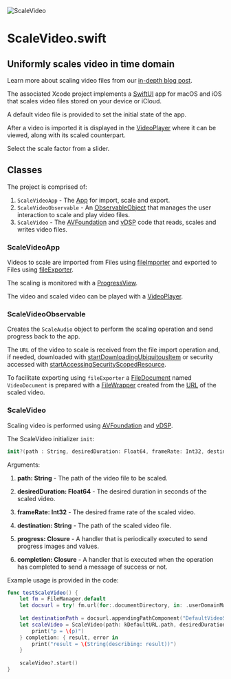 ![ScaleVideo](https://www.limit-point.com/assets/images/ScaleVideo.jpg)
# ScaleVideo.swift
## Uniformly scales video in time domain

Learn more about scaling video files from our [in-depth blog post](https://www.limit-point.com/blog/2022/scale-video).

The associated Xcode project implements a [SwiftUI] app for macOS and iOS that scales video files stored on your device or iCloud. 

A default video file is provided to set the initial state of the app. 

After a video is imported it is displayed in the [VideoPlayer] where it can be viewed, along with its scaled counterpart.

Select the scale factor from a slider.

## Classes

The project is comprised of:

1. `ScaleVideoApp` - The [App] for import, scale and export.
2. `ScaleVideoObservable` - An [ObservableObject] that manages the user interaction to scale and play video files.
3. `ScaleVideo` - The [AVFoundation] and [vDSP] code that reads, scales and writes video files.

### ScaleVideoApp

Videos to scale are imported from Files using [fileImporter] and exported to Files using [fileExporter]. 

The scaling is monitored with a [ProgressView].

The video and scaled video can be played with a [VideoPlayer].

### ScaleVideoObservable

Creates the `ScaleAudio` object to perform the scaling operation and send progress back to the app.

The `URL` of the video to scale is received from the file import operation and, if needed, downloaded with [startDownloadingUbiquitousItem] or security accessed with [startAccessingSecurityScopedResource].

To facilitate exporting using `fileExporter` a [FileDocument] named `VideoDocument` is prepared with a [FileWrapper] created from the [URL] of the scaled video.

### ScaleVideo

Scaling video is performed using [AVFoundation] and [vDSP].

The ScaleVideo initializer `init`:

```swift
init?(path : String, desiredDuration: Float64, frameRate: Int32, destination: String, progress: @escaping (CGFloat, CIImage?) -> Void, completion: @escaping (URL?, String?) -> Void)
```

Arguments:

1. **path: String** - The path of the video file to be scaled.

2. **desiredDuration: Float64** - The desired duration in seconds of the scaled video. 

3. **frameRate: Int32** - The desired frame rate of the scaled video. 

4. **destination: String** - The path of the scaled video file.

5. **progress: Closure** - A handler that is periodically executed to send progress images and values.

6. **completion: Closure** - A handler that is executed when the operation has completed to send a message of success or not.

Example usage is provided in the code: 

```swift
func testScaleVideo() {
    let fm = FileManager.default
    let docsurl = try! fm.url(for:.documentDirectory, in: .userDomainMask, appropriateFor: nil, create: true)
    
    let destinationPath = docsurl.appendingPathComponent("DefaultVideoScaled.mov").path
    let scaleVideo = ScaleVideo(path: kDefaultURL.path, desiredDuration: 8, frameRate: 30, expedited: false, destination: destinationPath) { p, _ in
        print("p = \(p)")
    } completion: { result, error in
        print("result = \(String(describing: result))")
    }
    
    scaleVideo?.start()
}
```

[App]: https://developer.apple.com/documentation/swiftui/app
[ObservableObject]: https://developer.apple.com/documentation/combine/observableobject
[AVFoundation]: https://developer.apple.com/documentation/avfoundation/
[vDSP]: https://developer.apple.com/documentation/accelerate/vdsp
[SwiftUI]: https://developer.apple.com/tutorials/swiftui
[fileImporter]: https://developer.apple.com/documentation/swiftui/form/fileimporter(ispresented:allowedcontenttypes:allowsmultipleselection:oncompletion:)
[fileExporter]: https://developer.apple.com/documentation/swiftui/form/fileexporter(ispresented:document:contenttype:defaultfilename:oncompletion:)-1srj
[FileDocument]: https://developer.apple.com/documentation/swiftui/filedocument
[FileWrapper]: https://developer.apple.com/documentation/foundation/filewrapper
[URL]: https://developer.apple.com/documentation/foundation/url
[VideoPlayer]: https://developer.apple.com/documentation/avkit/videoplayer
[ProgressView]: https://developer.apple.com/documentation/swiftui/progressview
[startDownloadingUbiquitousItem]: https://developer.apple.com/documentation/foundation/filemanager/1410377-startdownloadingubiquitousitem
[startAccessingSecurityScopedResource]: https://developer.apple.com/documentation/foundation/nsurl/1417051-startaccessingsecurityscopedreso
